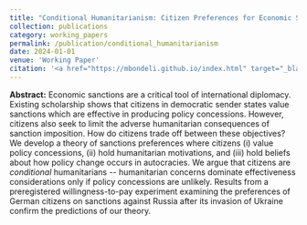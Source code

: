 ```yaml
---
title: "Conditional Humanitarianism: Citizen Preferences for Economic Sanctions in Democratic Sender States"
collection: publications
category: working_papers
permalink: /publication/conditional_humanitarianism
date: 2024-01-01
venue: 'Working Paper'
citation: '<a href="https://mbondeli.github.io/index.html" target="_blank">Moritz Bondeli</a>, <a href="https://isabelamares.com/" target = "_blank">Isabela Mares</a> and Ryan Pike. (2024). Conditional Humanitarianism: Citizen Preferences for Economic Sanctions in Democratic Sender States. <em>Working Paper</em>'
---
```


**Abstract:** Economic sanctions are a critical tool of international diplomacy. Existing scholarship shows that citizens in democratic sender states value sanctions which are effective in producing policy concessions. However, citizens also seek to limit the adverse humanitarian consequences of sanction imposition. How do citizens trade off between these objectives? We develop a theory of sanctions preferences where citizens (i) value policy concessions, (ii) hold humanitarian motivations, and (iii) hold beliefs about how policy change occurs in autocracies. We argue that citizens are _conditional_ humanitarians -- humanitarian concerns dominate effectiveness considerations only if policy concessions are unlikely. Results from a preregistered willingness-to-pay experiment examining the preferences of German citizens on sanctions against Russia after its invasion of Ukraine confirm the predictions of our theory.
